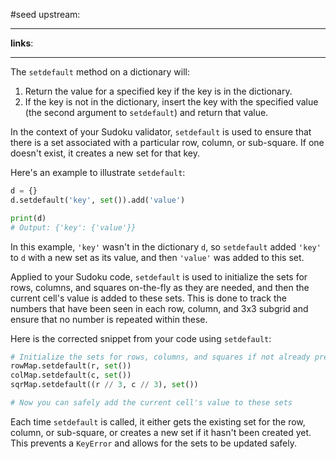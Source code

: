 #seed 
upstream:

---

**links**: 

---


The `setdefault` method on a dictionary will:

1. Return the value for a specified key if the key is in the dictionary.
2. If the key is not in the dictionary, insert the key with the specified value (the second argument to `setdefault`) and return that value.

In the context of your Sudoku validator, `setdefault` is used to ensure that there is a set associated with a particular row, column, or sub-square. If one doesn't exist, it creates a new set for that key.

Here's an example to illustrate `setdefault`:

```python
d = {}
d.setdefault('key', set()).add('value')

print(d)
# Output: {'key': {'value'}}
```

In this example, `'key'` wasn't in the dictionary `d`, so `setdefault` added `'key'` to `d` with a new set as its value, and then `'value'` was added to this set.

Applied to your Sudoku code, `setdefault` is used to initialize the sets for rows, columns, and squares on-the-fly as they are needed, and then the current cell's value is added to these sets. This is done to track the numbers that have been seen in each row, column, and 3x3 subgrid and ensure that no number is repeated within these.

Here is the corrected snippet from your code using `setdefault`:

```python
# Initialize the sets for rows, columns, and squares if not already present
rowMap.setdefault(r, set())
colMap.setdefault(c, set())
sqrMap.setdefault((r // 3, c // 3), set())

# Now you can safely add the current cell's value to these sets
```

Each time `setdefault` is called, it either gets the existing set for the row, column, or sub-square, or creates a new set if it hasn't been created yet. This prevents a `KeyError` and allows for the sets to be updated safely.

